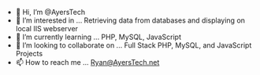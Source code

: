 - 👋 Hi, I’m @AyersTech
- 👀 I’m interested in ... Retrieving data from databases and displaying on local IIS webserver
- 🌱 I’m currently learning ... PHP, MySQL, JavaScript
- 💞️ I’m looking to collaborate on ... Full Stack PHP, MySQL, and JavaScript Projects
- 📫 How to reach me ... Ryan@AyersTech.net

<!---
AyersTech/AyersTech is a ✨ special ✨ repository because its `README.md` (this file) appears on your GitHub profile.
You can click the Preview link to take a look at your changes.
--->
